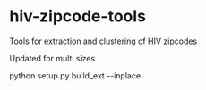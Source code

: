 # hiv-zipcode-tools
Tools for extraction and clustering of HIV zipcodes

Updated for multi sizes


 python setup.py build_ext --inplace


